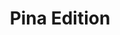 --- 
title: "Pina Edition"
publishdate: "2019-2-26T16:48:46+02:00"
src: "https://365manga.net/manga/pina-edition"
image: "https://data.365manga.net/images/thumbnails/30427-pina-edition.jpg"
description: " A doujinshi co-authored by Kawahara Reki, under the pen-name of Kunori Fumio, and Kurusu Tatsuya on Sword Art Online.Note: Part 4koma/novel doujinshi. Novel (not included) by Kawahara Reki, 4koma by Kurusu Tatsuya."
---